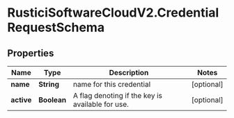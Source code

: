 # RusticiSoftwareCloudV2.CredentialRequestSchema

## Properties
Name | Type | Description | Notes
------------ | ------------- | ------------- | -------------
**name** | **String** | name for this credential | [optional] 
**active** | **Boolean** | A flag denoting if the key is available for use. | [optional] 


